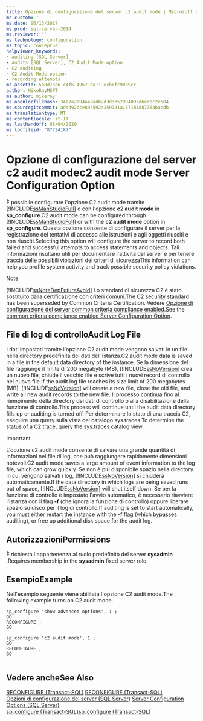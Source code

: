 ```yaml
---
title: Opzione di configurazione del server c2 audit mode | Microsoft Docs
ms.custom: ''
ms.date: 06/13/2017
ms.prod: sql-server-2014
ms.reviewer: ''
ms.technology: configuration
ms.topic: conceptual
helpviewer_keywords:
- auditing [SQL Server]
- audits [SQL Server], C2 Audit Mode option
- C2 auditing
- C2 Audit Mode option
- recording attempts
ms.assetid: 5a8d73a6-c4f6-4967-ba11-ecbcfc90b9cc
author: MikeRayMSFT
ms.author: mikeray
ms.openlocfilehash: 3407a2a94a43adb2d3d3b52994093d6ed0c2e684
ms.sourcegitcommit: ad4d92dce894592a259721a1571b1d8736abacdb
ms.translationtype: MT
ms.contentlocale: it-IT
ms.lasthandoff: 08/04/2020
ms.locfileid: "87724187"
---
```

# <a name="c2-audit-mode-server-configuration-option"></a><span data-ttu-id="737c9-102">Opzione di configurazione del server c2 audit mode</span><span class="sxs-lookup"><span data-stu-id="737c9-102">c2 audit mode Server Configuration Option</span></span>
  <span data-ttu-id="737c9-103">È possibile configurare l'opzione C2 audit mode tramite [!INCLUDE[ssManStudioFull](../../includes/ssmanstudiofull-md.md)] o con l'opzione **c2 audit mode** in **sp_configure**.</span><span class="sxs-lookup"><span data-stu-id="737c9-103">C2 audit mode can be configured through [!INCLUDE[ssManStudioFull](../../includes/ssmanstudiofull-md.md)] or with the **c2 audit mode** option in **sp_configure**.</span></span> <span data-ttu-id="737c9-104">Questa opzione consente di configurare il server per la registrazione dei tentativi di accesso alle istruzioni e agli oggetti riusciti e non riusciti.</span><span class="sxs-lookup"><span data-stu-id="737c9-104">Selecting this option will configure the server to record both failed and successful attempts to access statements and objects.</span></span> <span data-ttu-id="737c9-105">Tali informazioni risultano utili per documentare l'attività del server e per tenere traccia delle possibili violazioni dei criteri di sicurezza</span><span class="sxs-lookup"><span data-stu-id="737c9-105">This information can help you profile system activity and track possible security policy violations.</span></span>  
  
> [!NOTE]  
>  [!INCLUDE[ssNoteDepFutureAvoid](../../includes/ssnotedepfutureavoid-md.md)] <span data-ttu-id="737c9-106">Lo standard di sicurezza C2 è stato sostituito dalla certificazione con criteri comuni.</span><span class="sxs-lookup"><span data-stu-id="737c9-106">The C2 security standard has been superseded by Common Criteria Certification.</span></span> <span data-ttu-id="737c9-107">Vedere [Opzione di configurazione del server common criteria compliance enabled](common-criteria-compliance-enabled-server-configuration-option.md).</span><span class="sxs-lookup"><span data-stu-id="737c9-107">See the [common criteria compliance enabled Server Configuration Option](common-criteria-compliance-enabled-server-configuration-option.md).</span></span>  
  
## <a name="audit-log-file"></a><span data-ttu-id="737c9-108">File di log di controllo</span><span class="sxs-lookup"><span data-stu-id="737c9-108">Audit Log File</span></span>  
 <span data-ttu-id="737c9-109">I dati impostati tramite l'opzione C2 audit mode vengono salvati in un file nella directory predefinita dei dati dell'istanza.</span><span class="sxs-lookup"><span data-stu-id="737c9-109">C2 audit mode data is saved in a file in the default data directory of the instance.</span></span> <span data-ttu-id="737c9-110">Se la dimensione del file raggiunge il limite di 200 megabyte (MB), [!INCLUDE[ssNoVersion](../../includes/ssnoversion-md.md)] crea un nuovo file, chiude il vecchio file e scrive tutti i nuovi record di controllo nel nuovo file.</span><span class="sxs-lookup"><span data-stu-id="737c9-110">If the audit log file reaches its size limit of 200 megabytes (MB), [!INCLUDE[ssNoVersion](../../includes/ssnoversion-md.md)] will create a new file, close the old file, and write all new audit records to the new file.</span></span> <span data-ttu-id="737c9-111">Il processo continua fino al riempimento della directory dei dati di controllo o alla disabilitazione della funzione di controllo.</span><span class="sxs-lookup"><span data-stu-id="737c9-111">This process will continue until the audit data directory fills up or auditing is turned off.</span></span> <span data-ttu-id="737c9-112">Per determinare lo stato di una traccia C2, eseguire una query sulla vista del catalogo sys.traces.</span><span class="sxs-lookup"><span data-stu-id="737c9-112">To determine the status of a C2 trace, query the sys.traces catalog view.</span></span>  
  
> [!IMPORTANT]  
>  <span data-ttu-id="737c9-113">L'opzione c2 audit mode consente di salvare una grande quantità di informazioni nel file di log, che può raggiungere rapidamente dimensioni notevoli.</span><span class="sxs-lookup"><span data-stu-id="737c9-113">C2 audit mode saves a large amount of event information to the log file, which can grow quickly.</span></span> <span data-ttu-id="737c9-114">Se non è più disponibile spazio nella directory in cui vengono salvati i log, [!INCLUDE[ssNoVersion](../../includes/ssnoversion-md.md)] si chiuderà automaticamente.</span><span class="sxs-lookup"><span data-stu-id="737c9-114">If the data directory in which logs are being saved runs out of space, [!INCLUDE[ssNoVersion](../../includes/ssnoversion-md.md)] will shut itself down.</span></span> <span data-ttu-id="737c9-115">Se per la funzione di controllo è impostato l'avvio automatico, è necessario riavviare l'istanza con il flag **-f** (che ignora la funzione di controllo) oppure liberare spazio su disco per il log di controllo.</span><span class="sxs-lookup"><span data-stu-id="737c9-115">If auditing is set to start automatically, you must either restart the instance with the **-f** flag (which bypasses auditing), or free up additional disk space for the audit log.</span></span>  
  
## <a name="permissions"></a><span data-ttu-id="737c9-116">Autorizzazioni</span><span class="sxs-lookup"><span data-stu-id="737c9-116">Permissions</span></span>  
 <span data-ttu-id="737c9-117">È richiesta l'appartenenza al ruolo predefinito del server **sysadmin** .</span><span class="sxs-lookup"><span data-stu-id="737c9-117">Requires membership in the **sysadmin** fixed server role.</span></span>  
  
## <a name="example"></a><span data-ttu-id="737c9-118">Esempio</span><span class="sxs-lookup"><span data-stu-id="737c9-118">Example</span></span>  
 <span data-ttu-id="737c9-119">Nell'esempio seguente viene abilitata l'opzione C2 audit mode.</span><span class="sxs-lookup"><span data-stu-id="737c9-119">The following example turns on C2 audit mode.</span></span>  
  
```  
sp_configure 'show advanced options', 1 ;  
GO  
RECONFIGURE ;  
GO  
  
sp_configure 'c2 audit mode', 1 ;  
GO  
RECONFIGURE ;  
GO  
  
```  
  
## <a name="see-also"></a><span data-ttu-id="737c9-120">Vedere anche</span><span class="sxs-lookup"><span data-stu-id="737c9-120">See Also</span></span>  
 <span data-ttu-id="737c9-121">[RECONFIGURE &#40;Transact-SQL&#41;](/sql/t-sql/language-elements/reconfigure-transact-sql) </span><span class="sxs-lookup"><span data-stu-id="737c9-121">[RECONFIGURE &#40;Transact-SQL&#41;](/sql/t-sql/language-elements/reconfigure-transact-sql) </span></span>  
 <span data-ttu-id="737c9-122">[Opzioni di configurazione del server &#40;SQL Server&#41;](server-configuration-options-sql-server.md) </span><span class="sxs-lookup"><span data-stu-id="737c9-122">[Server Configuration Options &#40;SQL Server&#41;](server-configuration-options-sql-server.md) </span></span>  
 [<span data-ttu-id="737c9-123">sp_configure &#40;Transact-SQL&#41;</span><span class="sxs-lookup"><span data-stu-id="737c9-123">sp_configure &#40;Transact-SQL&#41;</span></span>](/sql/relational-databases/system-stored-procedures/sp-configure-transact-sql)  
  
  
